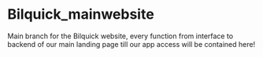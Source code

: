 # Bilquick_mainwebsite
 Main branch for the Bilquick website, every function from interface to backend of our main landing page till our app access will be contained here!
